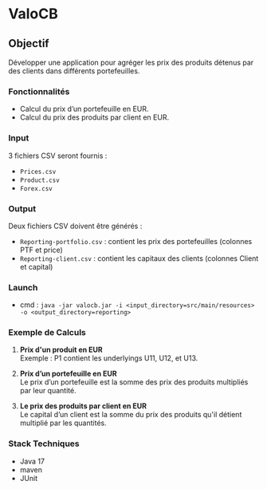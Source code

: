 # ValoCB

## Objectif

Développer une application pour agréger les prix des produits détenus par des clients dans différents portefeuilles.

### Fonctionnalités

- Calcul du prix d’un portefeuille en EUR.
- Calcul du prix des produits par client en EUR.

### Input

3 fichiers CSV seront fournis :

- `Prices.csv`
- `Product.csv`
- `Forex.csv`

### Output

Deux fichiers CSV doivent être générés :

- `Reporting-portfolio.csv` : contient les prix des portefeuilles (colonnes PTF et price)
- `Reporting-client.csv` : contient les capitaux des clients (colonnes Client et capital)

### Launch

- cmd : `java -jar valocb.jar -i <input_directory=src/main/resources> -o <output_directory=reporting>`

### Exemple de Calculs

1. **Prix d'un produit en EUR**  
   Exemple : P1 contient les underlyings U11, U12, et U13.

2. **Prix d’un portefeuille en EUR**  
   Le prix d’un portefeuille est la somme des prix des produits multipliés par leur quantité.

3. **Le prix des produits par client en EUR**  
   Le capital d’un client est la somme du prix des produits qu'il détient multiplié par les quantités.

### Stack Techniques

- Java 17
- maven
- JUnit
